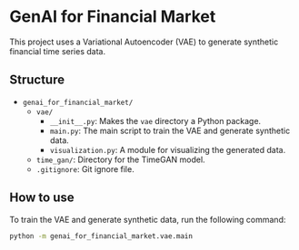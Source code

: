 # GenAI for Financial Market

This project uses a Variational Autoencoder (VAE) to generate synthetic financial time series data.

## Structure

- `genai_for_financial_market/`
  - `vae/`
    - `__init__.py`: Makes the `vae` directory a Python package.
    - `main.py`: The main script to train the VAE and generate synthetic data.
    - `visualization.py`: A module for visualizing the generated data.
  - `time_gan/`: Directory for the TimeGAN model.
  - `.gitignore`: Git ignore file.

## How to use

To train the VAE and generate synthetic data, run the following command:

```bash
python -m genai_for_financial_market.vae.main
```
